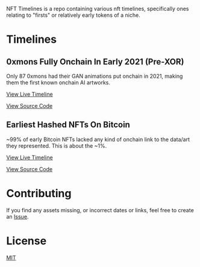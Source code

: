 

NFT Timelines is a repo containing various nft timelines, specifically ones relating to "firsts" or relatively early tokens of a niche.

# Timelines

## 0xmons Fully Onchain In Early 2021 (Pre-XOR)

Only 87 0xmons had their GAN animations put onchain in 2021, making them the first known onchain AI artworks.

[View Live Timeline](https://dsgriffin.github.io/nft-timelines/0xmons-fully-onchain-in-early-2021/)

[View Source Code](https://github.com/dsgriffin/nft-timelines/tree/main/0xmons-fully-onchain-in-early-2021)

## Earliest Hashed NFTs On Bitcoin

~99% of early Bitcoin NFTs lacked any kind of onchain link to the data/art they represented. This is about the ~1%.

[View Live Timeline](https://dsgriffin.github.io/nft-timelines/earliest-hashed-nfts-on-bitcoin/)

[View Source Code](https://github.com/dsgriffin/nft-timelines/tree/main/earliest-hashed-nfts-on-bitcoin)

# Contributing

If you find any assets missing, or incorrect dates or links, feel free to create an [Issue](https://github.com/dsgriffin/nft-timelines/issues).

# License

[MIT](LICENSE.txt)
